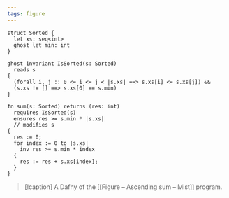 ```yaml
---
tags: figure
---
```


```{.mist .ignoreErrors .numberLines .viperCompat}
struct Sorted {
  let xs: seq<int>
  ghost let min: int
}

ghost invariant IsSorted(s: Sorted)
  reads s
{
  (forall i, j :: 0 <= i <= j < |s.xs| ==> s.xs[i] <= s.xs[j]) &&
  (s.xs != [] ==> s.xs[0] == s.min)
}

fn sum(s: Sorted) returns (res: int)
  requires IsSorted(s)
  ensures res >= s.min * |s.xs|
  // modifies s
{
  res := 0;
  for index := 0 to |s.xs|
    inv res >= s.min * index
  {
    res := res + s.xs[index];
  }
}
```

> [!caption]
> A Dafny of the [[Figure – Ascending sum – Mist]] program.